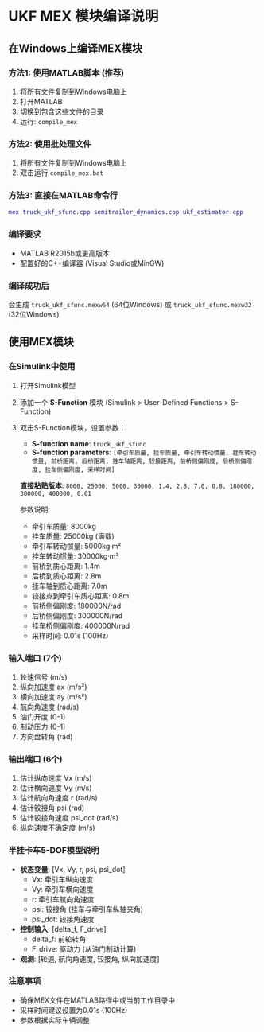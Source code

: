 # UKF MEX 模块编译说明

## 在Windows上编译MEX模块

### 方法1: 使用MATLAB脚本 (推荐)
1. 将所有文件复制到Windows电脑上
2. 打开MATLAB
3. 切换到包含这些文件的目录
4. 运行: `compile_mex`

### 方法2: 使用批处理文件
1. 将所有文件复制到Windows电脑上
2. 双击运行 `compile_mex.bat`

### 方法3: 直接在MATLAB命令行
```matlab
mex truck_ukf_sfunc.cpp semitrailer_dynamics.cpp ukf_estimator.cpp
```

### 编译要求
- MATLAB R2015b或更高版本
- 配置好的C++编译器 (Visual Studio或MinGW)

### 编译成功后
会生成 `truck_ukf_sfunc.mexw64` (64位Windows) 或 `truck_ukf_sfunc.mexw32` (32位Windows)

## 使用MEX模块

### 在Simulink中使用
1. 打开Simulink模型
2. 添加一个 **S-Function** 模块 (Simulink > User-Defined Functions > S-Function)
3. 双击S-Function模块，设置参数：
   - **S-function name**: `truck_ukf_sfunc`
   - **S-function parameters**: `[牵引车质量, 挂车质量, 牵引车转动惯量, 挂车转动惯量, 前桥距离, 后桥距离, 挂车轴距离, 铰接距离, 前桥侧偏刚度, 后桥侧偏刚度, 挂车侧偏刚度, 采样时间]`
   
   **直接粘贴版本**: `8000, 25000, 5000, 30000, 1.4, 2.8, 7.0, 0.8, 180000, 300000, 400000, 0.01`
   
   参数说明:
   - 牵引车质量: 8000kg
   - 挂车质量: 25000kg (满载)
   - 牵引车转动惯量: 5000kg·m²
   - 挂车转动惯量: 30000kg·m²
   - 前桥到质心距离: 1.4m
   - 后桥到质心距离: 2.8m
   - 挂车轴到质心距离: 7.0m
   - 铰接点到牵引车质心距离: 0.8m
   - 前桥侧偏刚度: 180000N/rad
   - 后桥侧偏刚度: 300000N/rad
   - 挂车桥侧偏刚度: 400000N/rad
   - 采样时间: 0.01s (100Hz)

### 输入端口 (7个)
1. 轮速信号 (m/s)
2. 纵向加速度 ax (m/s²)
3. 横向加速度 ay (m/s²)
4. 航向角速度 (rad/s)
5. 油门开度 (0-1)
6. 制动压力 (0-1)
7. 方向盘转角 (rad)

### 输出端口 (6个)
1. 估计纵向速度 Vx (m/s)
2. 估计横向速度 Vy (m/s)
3. 估计航向角速度 r (rad/s)
4. 估计铰接角 psi (rad)
5. 估计铰接角速度 psi_dot (rad/s)
6. 纵向速度不确定度 (m/s)

### 半挂卡车5-DOF模型说明
- **状态变量**: [Vx, Vy, r, psi, psi_dot]
  - Vx: 牵引车纵向速度
  - Vy: 牵引车横向速度  
  - r: 牵引车航向角速度
  - psi: 铰接角 (挂车与牵引车纵轴夹角)
  - psi_dot: 铰接角速度
- **控制输入**: [delta_f, F_drive]
  - delta_f: 前轮转角
  - F_drive: 驱动力 (从油门制动计算)
- **观测**: [轮速, 航向角速度, 铰接角, 纵向加速度]

### 注意事项
- 确保MEX文件在MATLAB路径中或当前工作目录中
- 采样时间建议设置为0.01s (100Hz)
- 参数根据实际车辆调整
